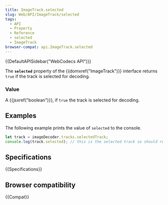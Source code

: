 ```yaml
---
title: ImageTrack.selected
slug: Web/API/ImageTrack/selected
tags:
  - API
  - Property
  - Reference
  - selected
  - ImageTrack
browser-compat: api.ImageTrack.selected
---
```

{{DefaultAPISidebar("WebCodecs API")}}

The **`selected`** property of the {{domxref("ImageTrack")}} interface returns `true` if the track is selected for decoding.

### Value

A {{jsxref("boolean")}}, if `true` the track is selected for decoding.

## Examples

The following example prints the value of `selected` to the console.

```js
let track = imageDecoder.tracks.selectedTrack;
console.log(track.selected); // this is the selected track so should return true.
```

## Specifications

{{Specifications}}

## Browser compatibility

{{Compat}}
